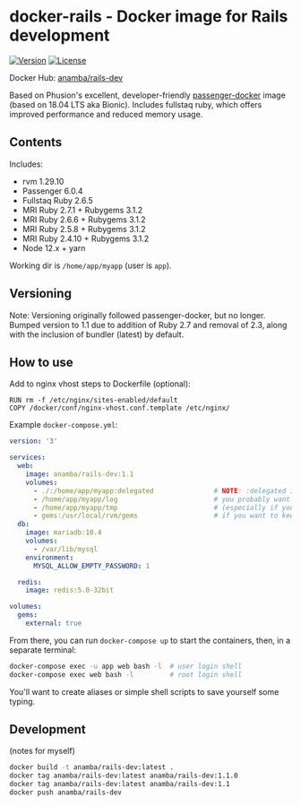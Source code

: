 # docker-rails - Docker image for Rails development

[![Version](https://img.shields.io/github/tag/anamba/docker-rails.svg?maxAge=360)](https://github.com/anamba/docker-rails/releases/latest)
[![License](https://img.shields.io/github/license/anamba/docker-rails.svg)](https://github.com/anamba/docker-rails/blob/master/LICENSE)

Docker Hub: [anamba/rails-dev](https://hub.docker.com/r/anamba/rails-dev/)

Based on Phusion's excellent, developer-friendly [passenger-docker](https://github.com/phusion/passenger-docker) image (based on 18.04 LTS aka Bionic). Includes fullstaq ruby, which offers improved performance and reduced memory usage.

## Contents

Includes:

* rvm 1.29.10
* Passenger 6.0.4
* Fullstaq Ruby 2.6.5
* MRI Ruby 2.7.1 + Rubygems 3.1.2
* MRI Ruby 2.6.6 + Rubygems 3.1.2
* MRI Ruby 2.5.8 + Rubygems 3.1.2
* MRI Ruby 2.4.10 + Rubygems 3.1.2
* Node 12.x + yarn

Working dir is `/home/app/myapp` (user is `app`).

## Versioning

Note: Versioning originally followed passenger-docker, but no longer. Bumped version to 1.1 due to addition of Ruby 2.7 and removal of 2.3, along with the inclusion of bundler (latest) by default.

## How to use

Add to nginx vhost steps to Dockerfile (optional):
```
RUN rm -f /etc/nginx/sites-enabled/default
COPY /docker/conf/nginx-vhost.conf.template /etc/nginx/
```

Example `docker-compose.yml`:
```yaml
version: '3'

services:
  web:
    image: anamba/rails-dev:1.1
    volumes:
      - ./:/home/app/myapp:delegated               # NOTE: :delegated is a Docker for Mac feature
      - /home/app/myapp/log                        # you probably want to keep log and tmp in volumes
      - /home/app/myapp/tmp                        # (especially if your working copy is in Dropbox, etc.)
      - gems:/usr/local/rvm/gems                   # if you want to keep a single gem cache
  db:
    image: mariadb:10.4
    volumes:
      - /var/lib/mysql
    environment:
      MYSQL_ALLOW_EMPTY_PASSWORD: 1

  redis:
    image: redis:5.0-32bit

volumes:
  gems:
    external: true
```

From there, you can run `docker-compose up` to start the containers, then, in a separate terminal:
```bash
docker-compose exec -u app web bash -l  # user login shell
docker-compose exec web bash -l         # root login shell
```

You'll want to create aliases or simple shell scripts to save yourself some typing.

## Development

(notes for myself)

```bash
docker build -t anamba/rails-dev:latest .
docker tag anamba/rails-dev:latest anamba/rails-dev:1.1.0
docker tag anamba/rails-dev:latest anamba/rails-dev:1.1
docker push anamba/rails-dev
```
